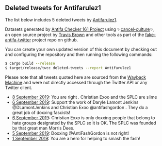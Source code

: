 ## Deleted tweets for Antifarulez1

The list below includes 5 deleted tweets by
[Antifarulez1](https://twitter.com/Antifarulez1).



Datasets generated by [Antifa Checker 161 Project](https://twitter.com/antifacheck161) using ✨[cancel-culture](https://github.com/travisbrown/cancel-culture)✨, an open source project by 
[Travis Brown](https://twitter.com/travisbrown) and other tools as part of the 
[fake-antifa-twitter](https://github.com/antifacheck161/fake-antifa-twitter) project repo on github.

You can create your own updated version of this document by checking out and configuring the
repository and then running the following commands:

```bash
$ cargo build --release
$ target/release/twcc deleted-tweets --report Antifarulez1
```

Please note that all tweets quoted here are sourced from the
[Wayback Machine](https://web.archive.org) and were not directly accessed through the Twitter API or
any Twitter client.

* [ 8 September 2019](https://web.archive.org/web/20190923212843/https://twitter.com/Antifarulez1/status/1170705550633570304): You are right . Christian Exoo and the SPLC are slime <!--1170705550633570304-->
* [ 6 September 2019](https://web.archive.org/web/20190921054929/https://twitter.com/Antifarulez1/status/1169903953540071425): Support the work of Daryle Lamont Jenkins  @DLamontJenkins   and Christian Exoo  @antifashgordon  . They do a great job of doxxing fascists! <!--1169903953540071425-->
* [ 6 September 2019](https://web.archive.org/web/20190921054331/https://twitter.com/Antifarulez1/status/1169902635807232000): Christian Exxo is only doxxing people that belong to hate groups designated by the SPLC so it is OK. The SPLC was founded by that great man Morris Dees. <!--1169902635807232000-->
* [ 5 September 2019](https://web.archive.org/web/20190920221430/https://twitter.com/Antifarulez1/status/1169756875291844610): Doxxing  @AntiFashGordon  is not right! <!--1169756875291844610-->
* [ 1 September 2019](https://web.archive.org/web/20190910145434/https://twitter.com/Antifarulez1/status/1168163271364550657): You are a hero for helping to smash the fash! <!--1168163271364550657-->
